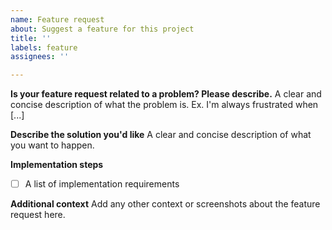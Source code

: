 ```yaml
---
name: Feature request
about: Suggest a feature for this project
title: ''
labels: feature
assignees: ''

---
```


**Is your feature request related to a problem? Please describe.**
A clear and concise description of what the problem is. Ex. I'm always frustrated when [...]

**Describe the solution you'd like**
A clear and concise description of what you want to happen.

**Implementation steps**
 - [ ] A list of implementation requirements

**Additional context**
Add any other context or screenshots about the feature request here.
